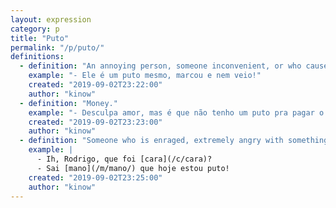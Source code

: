 ```yaml
---
layout: expression
category: p
title: "Puto"
permalink: "/p/puto/"
definitions:
  - definition: "An annoying person, someone inconvenient, or who caused you trouble."
    example: "- Ele é um puto mesmo, marcou e nem veio!"
    created: "2019-09-02T23:22:00"
    author: "kinow"
  - definition: "Money."
    example: "- Desculpa amor, mas é que não tenho um puto pra pagar o aluguel desse mês..."
    created: "2019-09-02T23:23:00"
    author: "kinow"
  - definition: "Someone who is enraged, extremely angry with something."
    example: |
      - Ih, Rodrigo, que foi [cara](/c/cara)?
      - Sai [mano](/m/mano/) que hoje estou puto!
    created: "2019-09-02T23:25:00"
    author: "kinow"
---
```

